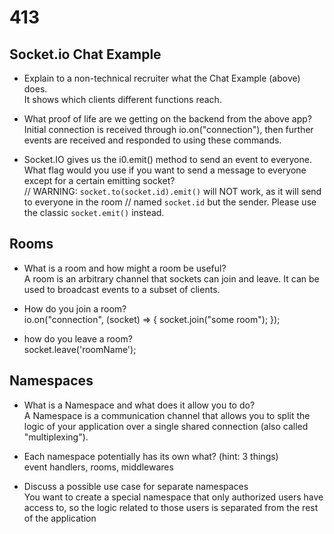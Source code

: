 # 413

## Socket.io Chat Example

- Explain to a non-technical recruiter what the Chat Example (above) does.  
It shows which clients different functions reach.

- What proof of life are we getting on the backend from the above app?  
Initial connection is received through io.on("connection"), then further events are received and responded to using these commands.

- Socket.IO gives us the i0.emit() method to send an event to everyone. What flag would you use if you want to send a message to everyone except for a certain emitting socket?  
// WARNING: `socket.to(socket.id).emit()` will NOT work, as it will send to everyone in the room
  // named `socket.id` but the sender. Please use the classic `socket.emit()` instead.

## Rooms

- What is a room and how might a room be useful?  
A room is an arbitrary channel that sockets can join and leave. It can be used to broadcast events to a subset of clients.

- How do you join a room?  
io.on("connection", (socket) => {
  socket.join("some room");
});

- how do you leave a room?  
socket.leave('roomName');

## Namespaces

- What is a Namespace and what does it allow you to do?  
A Namespace is a communication channel that allows you to split the logic of your application over a single shared connection (also called "multiplexing").

- Each namespace potentially has its own what? (hint: 3 things)  
event handlers, rooms, middlewares

- Discuss a possible use case for separate namespaces  
You want to create a special namespace that only authorized users have access to, so the logic related to those users is separated from the rest of the application
